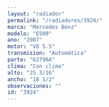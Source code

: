 ```yaml
---
layout: "radiador"
permalink: "/radiadores/3924/"
marca: "Mercedes Benz"
modelo: "E500"
ano: "2007"
motor: "V8 5.5"
transmision: "Automática"
parte: "62796A"
clima: "Con clima"
alto: "25 3/16"
ancho: "18 1/2"
observaciones: ""
id: "3924"
---
```


